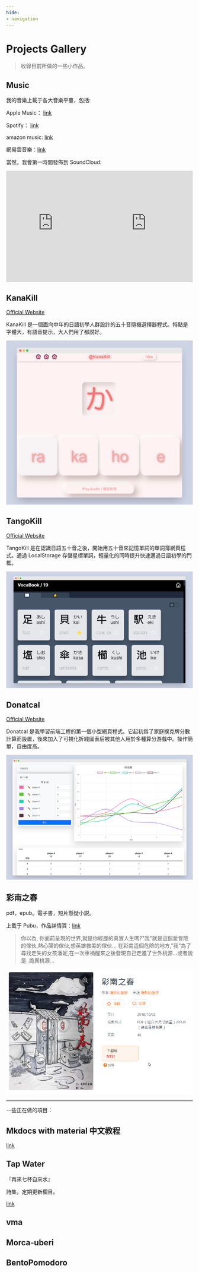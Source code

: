 ```yaml
---
hide:
- navigation
---
```

# Projects Gallery

> 收錄目前所做的一些小作品。


## Music

我的音樂上載于各大音樂平臺，包括:

Apple Music： [link](https://music.apple.com/us/artist/wulited/1649381611)

Spotify： [link](https://open.spotify.com/artist/5j31aItanRjuhtMSPaVqYG)

amazon music: [link](https://music.amazon.com/artists/B0BHYKJT84/wulited)

網易雲音樂：[link](https://music.163.com/#/artist?id=54319144)

當然，我會第一時間發佈到 SoundCloud:

<div style="display: grid;grid-template-columns: repeat(2, minmax(0, 1fr));">
<iframe width="100%" height="300" scrolling="no" frameborder="no" allow="autoplay" src="https://w.soundcloud.com/player/?url=https%3A//api.soundcloud.com/tracks/1359598387&color=%23ff5500&auto_play=false&hide_related=false&show_comments=true&show_user=true&show_reposts=false&show_teaser=true&visual=true"></iframe>

<iframe width="100%" height="300" scrolling="no" frameborder="no" allow="autoplay" src="https://w.soundcloud.com/player/?url=https%3A//api.soundcloud.com/tracks/1350194080&color=%23ff5500&auto_play=false&hide_related=false&show_comments=true&show_user=true&show_reposts=false&show_teaser=true&visual=true"></iframe>

</div>

## KanaKill

[Official Website](http://kanakill.netlify.app)


KanaKill 是一個面向中年的日語初學人群設計的五十音隨機選擇器程式。特點是字體大，有語音提示，大人們用了都説好。

![kanakill](img/gallery/kanakill.png)
## TangoKill


[Official Website](http://tangokill.netlify.app)


TangoKill 是在認識日語五十音之後，開始用五十音來記憶單詞的單詞簿網頁程式。通過 LocalStorage 存儲星標單詞，輕量化的同時提升快速邁過日語初學的門檻。

![tangokill](img/gallery/tangokill.png)
## Donatcal

[Official Website](https://herointene.github.io/donatcal/withvue)


Donatcal 是我學習前端工程的第一個小型網頁程式。它起初爲了家庭撲克牌分數計算而設置，後來加入了可視化折綫圖表后被其他人用於多種算分游戲中。操作簡單，自由度高。

![Donatcal](img/gallery/donatcal.png)


## 彩南之春

pdf，epub。電子書，短片懸疑小説。

上載于 Pubu，作品詳情頁：[link](https://www.pubu.com.tw/ebook/136677)

>你以為, 你面前呈現的世界,就是你經歷的真實人生嗎?"我"就是這個愛冒險的傢伙,熱心腸的傢伙,想英雄救美的傢伙...
在彩南這個危險的地方,"我"為了尋找走失的女孩潘妮,在一次車禍醒來之後發現自己走進了世外桃源...或者說是..詭異桃源...


![cainan](img/gallery/cainanzhichun.png)





---

一些正在做的項目：

## Mkdocs with material 中文教程

[link](../tech/mkdocsbuild.md)



## Tap Water

『再來七杯自來水』

詩集，定期更新欄目。

[link](../poems/preface.md)

## vma

## Morca-uberi

## BentoPomodoro